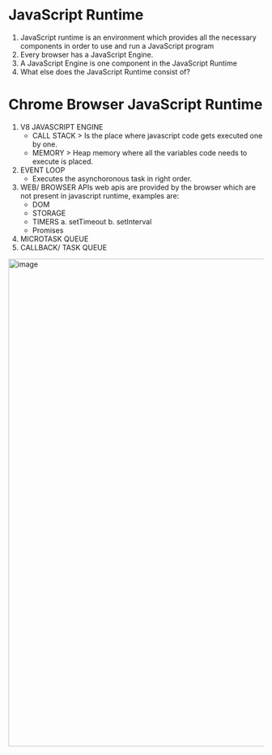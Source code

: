 # JavaScript Runtime
1. JavaScript runtime is an environment which provides all the necessary components in order to use and run a JavaScript program
2. Every browser has a JavaScript Engine.
3. A JavaScript Engine is one component in the JavaScript Runtime
4. What else does the JavaScript Runtime consist of?

# Chrome Browser JavaScript Runtime
1. V8 JAVASCRIPT ENGINE
   - CALL STACK > Is the place where javascript code gets executed one by one.
   - MEMORY > Heap memory where all the variables code needs to execute is placed.
2. EVENT LOOP
   - Executes the asynchoronous task in right order.
3. WEB/ BROWSER APIs
     web apis are provided by the browser which are not present in javascript runtime, examples are:
    - DOM
    - STORAGE
    - TIMERS
        a. setTimeout
        b. setInterval
    - Promises
4. MICROTASK QUEUE
5. CALLBACK/ TASK QUEUE

<img width="1622" height="963" alt="image" src="https://github.com/user-attachments/assets/23570285-a8f2-4ac4-8064-1f20a1cba176" />
